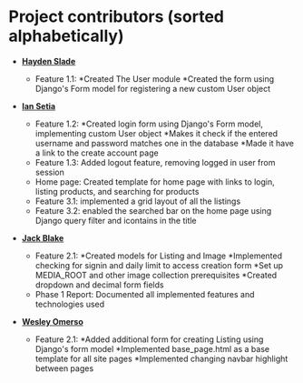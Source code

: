 Project contributors (sorted alphabetically)
============================================

* **[Hayden Slade](https://github.com/hayden-slade)**

  * Feature 1.1: 
    *Created The User module
    *Created the form using Django's Form model for registering a new custom User object


* **[Ian Setia](https://github.com/Ian2327)**

  * Feature 1.2: 
    *Created login form using Django's Form model, implementing custom User object
    *Makes it check if the entered username and password matches one in the database
    *Made it have a link to the create account page
  * Feature 1.3: Added logout feature, removing logged in user from session
  * Home page: Created template for home page with links to login, listing products, and searching for products
  * Feature 3.1: implemented a grid layout of all the listings
  * Feature 3.2: enabled the searched bar on the home page using Django query filter and icontains in the title

* **[Jack Blake](https://github.com/halftimejack)**

  * Feature 2.1: 
    *Created models for Listing and Image
    *Implemented checking for signin and daily limit to access creation form
    *Set up MEDIA_ROOT and other image collection prerequisites
    *Created dropdown and decimal form fields
  * Phase 1 Report: Documented all implemented features and technologies used 
  
* **[Wesley Omerso](https://github.com/womerso)**

  * Feature 2.1: 
    *Added additional form for creating Listing using Django's form model
    *Implemented base_page.html as a base template for all site pages
    *Implemented changing navbar highlight between pages
    